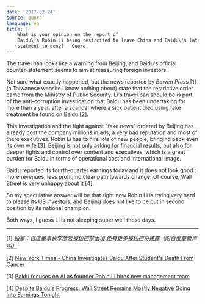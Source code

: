 ```yaml
---
date: '2017-02-24'
source: quora
language: en
title: |
    What is your opinion on the report of
    Baidu\'s Robin Li being restrcited to leave China and Baidu\'s later
    statment to deny? - Quora
---
```


The travel ban looks like a warning from Beijing, and Baidu's official
counter-statement seems to aim at reassuring foreign investors.

Not sure what exactly happened, but the news reported by *Bowen Press*
\[1\] (a Taiwanese website I know nothing about) state that the
restrictive order came from the Ministry of Public Security. Li's travel
ban should be is part of the anti-corruption investigation that Baidu
has been undertaking for more than a year, after a scandal where a sick
patient died using fake treatment he found on Baidu \[2\].

This investigation and the fight against "fake news" ordered by Beijing
has already cost the company millions in ads, a very bad reputation and
most of there executives. Robin Li has to hire lots of new people,
bringing back even its own wife \[3\]. Beijing is not only asking for
financial results, but also for deeper tights and control over content
and executives, which is a great burden for Baidu in terms of
operational cost and international image.

Baidu reported its fourth-quarter earnings today and it does not look
good : more revenues, less profit, no clear path towards change. Of
course, Wall Street is very unhappy about it \[4\].

So my speculative answer will be that right now Robin Li is trying very
hard to please its US investors, and Beijing does not like to be put in
second position by its national champion.

Both ways, I guess Li is not sleeping super well those days.

------------------------------------------------------------------------

\[1\] [*独家：百度董事长李彦宏被边控禁出境
还有更多被边控将披露（附百度最新声明）*](http://bowenpress.com/news/bowen_164927.html)

\[2\] [New York Times - China Investigates Baidu After Student's Death
From
Cancer](https://www.nytimes.com/2016/05/04/world/asia/china-baidu-investigation-student-cancer.html)

\[3\] [Baidu focuses on AI as founder Robin Li hires new management
team](http://www.scmp.com/business/companies/article/2065361/baidu-focuses-ai-founder-robin-li-hires-new-management-team)

\[4\] [Despite Baidu\'s Progress, Wall Street Remains Mostly Negative
Going Into Earnings
Tonight](https://www.forbes.com/sites/jaysomaney/2017/02/23/despite-baidus-progress-wall-street-remains-mostly-negative-going-into-earnings-tonight/#f5f009d49ef0)
